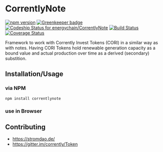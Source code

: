 # CorrentlyNote
[![npm version](https://badge.fury.io/js/correntlynote.svg)](https://badge.fury.io/js/correntlynote) [![Greenkeeper badge](https://badges.greenkeeper.io/energychain/CorrentlyNote.svg)](https://greenkeeper.io/)
[ ![Codeship Status for energychain/CorrentlyNote](https://app.codeship.com/projects/c8ff01f0-a59b-0136-c3e5-566495418824/status?branch=master)](https://app.codeship.com/projects/308079)
[![Build Status](https://travis-ci.org/energychain/CorrentlyNote.svg?branch=master)](https://travis-ci.org/energychain/CorrentlyNote)
[![Coverage Status](https://coveralls.io/repos/github/energychain/CorrentlyNote/badge.svg?branch=master)](https://coveralls.io/github/energychain/CorrentlyNote?branch=master)


Framework to work with Corrently Invest Tokens (CORI) in a similar way as with notes. Having CORI Tokens hold renewable generation capacity as a bound value and actual production over time as a derived (secondary) substition.

## Installation/Usage
### via NPM
```
npm install correntlynote
```
### use in Browser


## Contributing
- https://stromdao.de/
- https://gitter.im/corrently/Token

